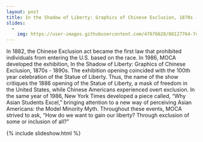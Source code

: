 ```yaml
---
layout: post
title: In the Shadow of Liberty: Graphics of Chinese Exclusion, 1870s - 1890s
slides:
  -
    img: https://user-images.githubusercontent.com/47676628/88127764-7cf82880-cba2-11ea-92a7-11d4c5093d91.jpg
---
```


In 1882, the Chinese Exclusion act became the first law that prohibited individuals from entering the U.S. based on the race. In 1986, MOCA developed the exhibition, In the Shadow of Liberty: Graphics of Chinese Exclusion, 1870s - 1890s. The exhibition opening coincided with the 100th year celebration of the Statue of Liberty. Thus, the name of the show critiques the 1886 opening of the Statue of Liberty, a mask of freedom in the United States, while Chinese Americans experienced overt exclusion. In the same year of 1986, New York Times developed a piece called, “Why Asian Students Excel,” bringing attention to a new way of perceiving Asian Americans: the Model Minority Myth. Throughout these events, MOCA strived to ask, “How do we want to gain our liberty? Through exclusion of some or inclusion of all?”

{% include slideshow.html %}


